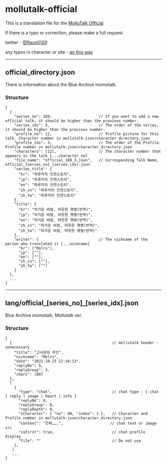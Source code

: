 # mollutalk-official

This is a translation file for the [MolluTalk Official](https://mollutalk.com/official/en/1)

If there is a typo or correction, please make a full request.

twitter - [@Raun0129](https://twitter.com/Raun0129)

any typos in character or site - [go this way](https://github.com/Raun0129/mollutalk-json)

----
## official_directory.json

There is information about the Blue Archive momotalk.

### Structure
```
[
  {
    "series_no": 189,                     // If you want to add a new official talk, it should be higher than the previous number.
    "series_idx": 3,                      // The order of the series, it should be higher than the previous number.
    "profile_no": 12,                     // Profile picture for this talk. Character number in mollutalk-json/character_directory.json
    "profile_idx": 3,                     // The order of the Profile. Profile number in mollutalk-json/character_directory.json
    "characters": [12],                   // The character number that appears in the talk [...character_no]
    "file_name": "official_189_3.json",   // Corresponding Talk Name, official_[series_no]_[series_idx].json
    "series_title": {
      "kr": "하루카의 인연스토리",
      "jp": "하루카의 인연스토리",
      "en": "하루카의 인연스토리",
      "zh_cn": "하루카의 인연스토리",
      "zh_tw": "하루카의 인연스토리"
    },
    "title": {
      "kr": "차가운 바람, 따듯한 햇볕(번역)",
      "jp": "차가운 바람, 따듯한 햇볕(번역)",
      "en": "차가운 바람, 따듯한 햇볕(번역)",
      "zh_cn": "차가운 바람, 따듯한 햇볕(번역)",
      "zh_tw": "차가운 바람, 따듯한 햇볕(번역)"
    },
    "writer": {                           // The nickname of the person who translated it [...nickname]
      "kr": ["Molru"],
      "jp": [""],
      "en": [""],
      "zh_cn": [""],
      "zh_tw": [""]
    }
  },
  ...
]
```
----
## lang/official_[series_no]_[series_idx].json

Blue Archive momotalk. Mollutalk ver.

### Structure
```
[
  {                                             // mollutalk header - unnecessary
    "title": "고서관의 주인",                    
    "nickname": "Molru",
    "date": "2022-10-23 22:34:13",
    "replyNo": 5,
    "replyGroup": 3,
    "chars": [80]
  },
  [
    {
      "type": "chat",                           // chat type : { chat | reply | image | heart | info }
      "replyNo": 0,                             
      "replyGroup": 0,
      "replyDepth": 0,
      "sCharacter": { "no": 80, "index": 1 },   // Character and Profile number in mollutalk-json/character_directory.json
      "content": "진짜…….",                     // chat text or image src 
      "isFirst": true,                          // chat profile display
      "file": ""                                // Do not use
    },
   ]
   ...
]
```
